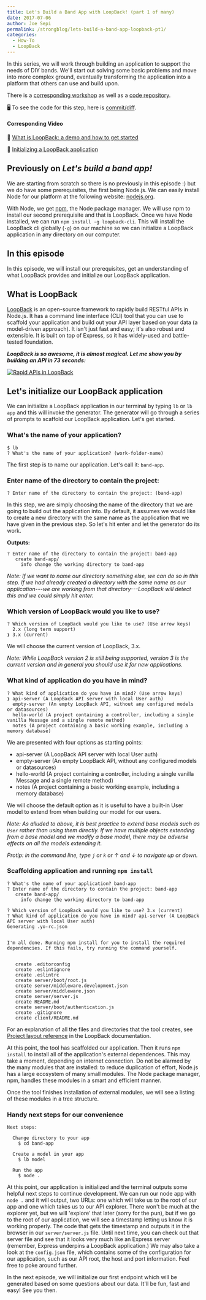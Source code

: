 ```yaml
---
title: Let's Build a Band App with LoopBack! (part 1 of many)
date: 2017-07-06
author: Joe Sepi
permalink: /strongblog/lets-build-a-band-app-loopback-pt1/
categories:
  - How-To
  - LoopBack
---
```


In this series, we will work through building an application to support the needs of DIY bands. We'll start out solving some basic problems and move into more complex ground, eventually transforming the application into a platform that others can use and build upon.

There is a [corresponding workshop](https://github.com/StrongLoop-Evangelists/workshop-band-app) as well as a [code repository](https://github.com/StrongLoop-Evangelists/band-app).

🖥 To see the code for this step, here is [commit/diff](https://github.com/StrongLoop-Evangelists/band-app/commit/e488c9cda9966ce3f4dfd6a5a8e67cc813494db0).
<!--more-->
#### Corresponding Video

🎦 [What is LoopBack: a demo and how to get started](https://youtu.be/Llr18lNuYIo?list=PLxGLihicw5Woe3SV9MCFooTdrI9eOmj54)

🎦 [Initializing a LoopBack application](https://www.youtube.com/watch?v=6hFKR5YKrec&list=PLxGLihicw5Woe3SV9MCFooTdrI9eOmj54&index=3)


## Previously on _Let's build a band app!_

We are starting from scratch so there is no previously in this episode :) but we do have some prerequisites, the first being Node.js. We can easily install Node for our platform at the following website: [nodejs.org](https://nodejs.org).

With Node, we get [npm](https://npmjs.org), the Node package manager. We will use npm to install our second prerequisite and that is LoopBack. Once we have Node installed, we can run `npm install -g loopback-cli`. This will install the LoopBack cli globally (`-g`) on our machine so we can initialize a LoopBack application in any directory on our computer.

## In this episode

In this episode, we will install our prerequisites, get an understanding of what LoopBack provides and initialize our LoopBack application.

## What is LoopBack

[LoopBack](http://loopback.io/) is an open-source framework to rapidly build RESTful APIs in Node.js.  It has a command line interface (CLI) tool that you can use to scaffold your application and build out your API layer based on your data (a model-driven approach). It isn't just fast and easy; it's also robust and extensible. It is built on top of Express, so it has widely-used and battle-tested foundation.

**_LoopBack is so awesome, it is almost magical. Let me show you by building an API in 73 seconds:_**

[![Rapid APIs in LoopBack](https://strongloop.com/blog-assets/2017/band-app/rapid-apis-in-lb-video.png)](https://youtu.be/iOMD27DjuO4 "Rapid APIs in LoopBack")

## Let's initialize our LoopBack application

We can initialize a LoopBack application in our terminal by typing `lb` or `lb app` and this will invoke the generator. The generator will go through a series of prompts to scaffold our LoopBack application. Let's get started.

### What's the name of your application?

```
$ lb
? What's the name of your application? (work-folder-name)
```

The first step is to name our application. Let's call it: `band-app`.

### Enter name of the directory to contain the project:

```
? Enter name of the directory to contain the project: (band-app)
```

In this step, we are simply choosing the name of the directory that we are going to build out the application into. By default, it assumes we would like to create a new directory with the same name as the application that we have given in the previous step. So let's hit enter and let the generator do its work.

**Outputs:**

```
? Enter name of the directory to contain the project: band-app
   create band-app/
     info change the working directory to band-app
```

_Note: If we want to name our directory something else, we can do so in this step. If we had already created a directory with the same name as our application---we are working from that directory---LoopBack will detect this and we could simply hit enter._


### Which version of LoopBack would you like to use?

```
? Which version of LoopBack would you like to use? (Use arrow keys)
  2.x (long term support)
❯ 3.x (current)
```

We will choose the current version of LoopBack, 3.x.

_Note: While LoopBack version 2 is still being supported, version 3 is the current version and in general you should use it for new applications._

### What kind of application do you have in mind?

```
? What kind of application do you have in mind? (Use arrow keys)
❯ api-server (A LoopBack API server with local User auth)
  empty-server (An empty LoopBack API, without any configured models or datasources)
  hello-world (A project containing a controller, including a single vanilla Message and a single remote method)
  notes (A project containing a basic working example, including a memory database)
```

We are presented with four options as starting points:

- api-server (A LoopBack API server with local User auth)
- empty-server (An empty LoopBack API, without any configured models or datasources)
- hello-world (A project containing a controller, including a single vanilla Message and
 a single remote method)
- notes (A project containing a basic working example, including a memory database)

We will choose the default option as it is useful to have a built-in User model to extend from when building our model for our users.

_Note: As alluded to above, it is best practice to extend base models such as `User` rather than using them directly. If we have multiple objects extending from a base model and we modify a base model, there may be adverse effects on all the models extending it._

_Protip: in the command line, type `j` or `k` or &uarr; and &darr; to navigate up or down._

### Scaffolding application and running `npm install`

```
? What's the name of your application? band-app
? Enter name of the directory to contain the project: band-app
   create band-app/
     info change the working directory to band-app

? Which version of LoopBack would you like to use? 3.x (current)
? What kind of application do you have in mind? api-server (A LoopBack API server with local User auth)
Generating .yo-rc.json


I'm all done. Running npm install for you to install the required dependencies. If this fails, try running the command yourself.


   create .editorconfig
   create .eslintignore
   create .eslintrc
   create server/boot/root.js
   create server/middleware.development.json
   create server/middleware.json
   create server/server.js
   create README.md
   create server/boot/authentication.js
   create .gitignore
   create client/README.md
```

For an explanation of all the files and directories that the tool creates, see [Project layout reference](http://loopback.io/doc/en/lb3/Project-layout-reference.html) in the LoopBack documentation.

At this point, the tool has scaffolded our application.  Then it runs `npm install` to install all of the application's external dependences. This may take a moment, depending on internet connection. Do not be alarmed by the many modules that are installed: to reduce duplication of effort, Node.js has a large ecosystem of many small modules. The Node package manager, npm, handles these modules in a smart and efficient manner.

Once the tool finishes installation of external modules, we will see a listing of these modules in a tree structure.

### Handy next steps for our convenience

```
Next steps:

  Change directory to your app
    $ cd band-app

  Create a model in your app
    $ lb model

  Run the app
    $ node .
```

At this point, our application is initialized and the terminal outputs some helpful next steps to continue development. We can run our node app with `node .` and it will output, two URLs: one which will take us to the root of our app and one which takes us to our API explorer. There won't be much at the explorer yet, but we will 'explore' that later (sorry for the pun), but if we go to the root of our application, we will see a timestamp letting us know it is working properly. The code that gets the timestamp and outputs it in the browser in our `server/server.js` file. Until next time, you can check out that server file and see that it looks very much like an Express server (remember, Express underpins a LoopBack application.) We may also take a look at the `config.json` file, which contains some of the configuration for our application, such as our API root, the host and port information. Feel free to poke around further.

In the next episode, we will initialize our first endpoint which will be generated based on some questions about our data. It'll be fun, fast and easy! See you then.
